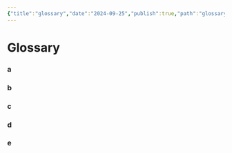 ```yaml
---
{"title":"glossary","date":"2024-09-25","publish":true,"path":"glossary.md","permalink":"/glossary/","PassFrontmatter":true}
---
```




# Glossary

### a
### b
### c
### d
### e
